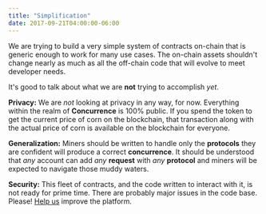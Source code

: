 ```yaml
---
title: "Simplification"
date: 2017-09-21T04:00:00-06:00
---
```


We are trying to build a very simple system of contracts on-chain that is generic enough to work for many use cases. The on-chain assets shouldn't change nearly as much as all the off-chain code that will evolve to meet developer needs.

It's good to talk about what we are **not** trying to accomplish *yet*.

**Privacy:** We are *not* looking at privacy in any way, for now. Everything within the realm of **Concurrence** is 100% public. If you spend the token to get the current price of corn on the blockchain, that transaction along with the actual price of corn is available on the blockchain for everyone.

**Generalization:** Miners should be written to handle only the **protocols** they are confident will produce a correct **concurrence**. It should be understood that *any* account can add *any* **request** with *any* **protocol** and miners will be expected to navigate those muddy waters.

**Security:** This fleet of contracts, and the code written to interact with it, is not ready for prime time. There are probably major issues in the code base. Please! [Help us](/contact) improve the platform.
